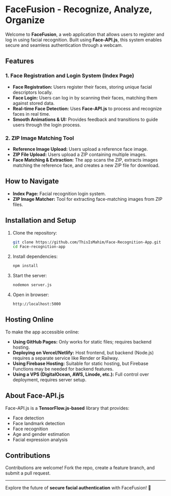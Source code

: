 # FaceFusion - Recognize, Analyze, Organize

Welcome to **FaceFusion**, a web application that allows users to register and log in using facial recognition. Built using **Face-API.js**, this system enables secure and seamless authentication through a webcam.

## Features

### 1. **Face Registration and Login System** (Index Page)
- **Face Registration:** Users register their faces, storing unique facial descriptors locally.
- **Face Login:** Users can log in by scanning their faces, matching them against stored data.
- **Real-time Face Detection:** Uses **Face-API.js** to process and recognize faces in real time.
- **Smooth Animations & UI:** Provides feedback and transitions to guide users through the login process.

### 2. **ZIP Image Matching Tool**
- **Reference Image Upload:** Users upload a reference face image.
- **ZIP File Upload:** Users upload a ZIP containing multiple images.
- **Face Matching & Extraction:** The app scans the ZIP, extracts images matching the reference face, and creates a new ZIP file for download.

## How to Navigate
- **Index Page:** Facial recognition login system.
- **ZIP Image Matcher:** Tool for extracting face-matching images from ZIP files.

## Installation and Setup
1. Clone the repository:
   ```sh
   git clone https://github.com/ThisIsMahim/Face-Recognition-App.git
   cd Face-recognition-app
   ```
2. Install dependencies:
   ```sh
   npm install
   ```
3. Start the server:
   ```sh
   nodemon server.js
   ```
4. Open in browser:
   ```
   http://localhost:5000
   ```

## Hosting Online
To make the app accessible online:
- **Using GitHub Pages:** Only works for static files; requires backend hosting.
- **Deploying on Vercel/Netlify:** Host frontend, but backend (Node.js) requires a separate service like Render or Railway.
- **Using Firebase Hosting:** Suitable for static hosting, but Firebase Functions may be needed for backend features.
- **Using a VPS (DigitalOcean, AWS, Linode, etc.):** Full control over deployment, requires server setup.

## About Face-API.js
Face-API.js is a **TensorFlow.js-based** library that provides:
- Face detection
- Face landmark detection
- Face recognition
- Age and gender estimation
- Facial expression analysis

## Contributions
Contributions are welcome! Fork the repo, create a feature branch, and submit a pull request.

---
Explore the future of **secure facial authentication** with FaceFusion! 🚀

